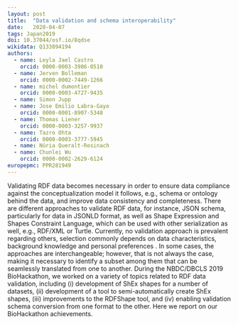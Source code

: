 ```yaml
---
layout: post
title:  "Data validation and schema interoperability"
date:   2020-04-07
tags: Japan2019
doi: 10.37044/osf.io/8qdse
wikidata: Q133894194
authors:
  - name: Leyla Jael Castro
    orcid: 0000-0003-3986-0510
  - name: Jerven Bolleman
    orcid: 0000-0002-7449-1266
  - name: michel dumontier
    orcid: 0000-0003-4727-9435
  - name: Simon Jupp
  - name: Jose Emilio Labra-Gayo
    orcid: 0000-0001-8907-5348
  - name: Thomas Liener
    orcid: 0000-0003-3257-9937
  - name: Tazro Ohta
    orcid: 0000-0003-3777-5945
  - name: Núria Queralt-Rosinach
  - name: Chunlei Wu
    orcid: 0000-0002-2629-6124
europepmc: PPR281949
---
```


Validating RDF data becomes necessary in order to ensure data compliance against the conceptualization model it follows, e.g., schema or ontology behind the data, and improve data consistency and completeness. There are different approaches to validate RDF data, for instance, JSON schema, particularly for data in JSONLD format, as well as Shape Expression and Shapes Constraint Language, which can be used with other serialization as well, e.g., RDF/XML or Turtle. Currently, no validation approach is prevalent regarding others, selection commonly depends on data characteristics, background knowledge and personal preferences . In some cases, the approaches are interchangeable; however, that is not always the case, making it necessary to identify a subset among them that can be seamlessly translated from one to another. During the NBDC/DBCLS 2019 BioHackathon, we worked on a variety of topics related to RDF data validation, including (i) development of ShEx shapes for a number of datasets, (ii) development of a tool to semi-automatically create ShEx shapes, (iii) improvements to the RDFShape tool, and (iv) enabling validation schema conversion from one format to the other. Here we report on our BioHackathon achievements.

